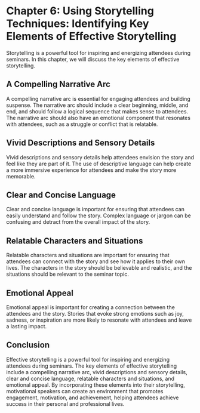 Chapter 6: Using Storytelling Techniques: Identifying Key Elements of Effective Storytelling
============================================================================================

Storytelling is a powerful tool for inspiring and energizing attendees during seminars. In this chapter, we will discuss the key elements of effective storytelling.

A Compelling Narrative Arc
--------------------------

A compelling narrative arc is essential for engaging attendees and building suspense. The narrative arc should include a clear beginning, middle, and end, and should follow a logical sequence that makes sense to attendees. The narrative arc should also have an emotional component that resonates with attendees, such as a struggle or conflict that is relatable.

Vivid Descriptions and Sensory Details
--------------------------------------

Vivid descriptions and sensory details help attendees envision the story and feel like they are part of it. The use of descriptive language can help create a more immersive experience for attendees and make the story more memorable.

Clear and Concise Language
--------------------------

Clear and concise language is important for ensuring that attendees can easily understand and follow the story. Complex language or jargon can be confusing and detract from the overall impact of the story.

Relatable Characters and Situations
-----------------------------------

Relatable characters and situations are important for ensuring that attendees can connect with the story and see how it applies to their own lives. The characters in the story should be believable and realistic, and the situations should be relevant to the seminar topic.

Emotional Appeal
----------------

Emotional appeal is important for creating a connection between the attendees and the story. Stories that evoke strong emotions such as joy, sadness, or inspiration are more likely to resonate with attendees and leave a lasting impact.

Conclusion
----------

Effective storytelling is a powerful tool for inspiring and energizing attendees during seminars. The key elements of effective storytelling include a compelling narrative arc, vivid descriptions and sensory details, clear and concise language, relatable characters and situations, and emotional appeal. By incorporating these elements into their storytelling, motivational speakers can create an environment that promotes engagement, motivation, and achievement, helping attendees achieve success in their personal and professional lives.
